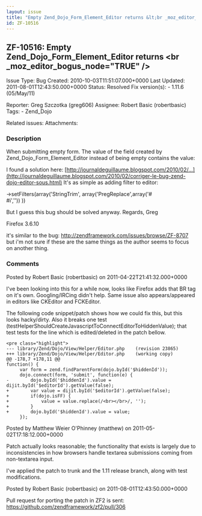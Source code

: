 ```yaml
---
layout: issue
title: "Empty Zend_Dojo_Form_Element_Editor returns &lt;br _moz_editor_bogus_node=&quot;TRUE&quot; /&gt;"
id: ZF-10516
---
```


ZF-10516: Empty Zend\_Dojo\_Form\_Element\_Editor returns <br \_moz\_editor\_bogus\_node="TRUE" />
--------------------------------------------------------------------------------------------------

 Issue Type: Bug Created: 2010-10-03T11:51:07.000+0000 Last Updated: 2011-08-01T12:43:50.000+0000 Status: Resolved Fix version(s): - 1.11.6 (05/May/11)
 
 Reporter:  Greg Szczotka (greg606)  Assignee:  Robert Basic (robertbasic)  Tags: - Zend\_Dojo
 
 Related issues: 
 Attachments: 
### Description

When submitting empty form. The value of the field created by Zend\_Dojo\_Form\_Element\_Editor instead of being empty contains the value:

I found a solution here: [http://journaldeguillaume.blogspot.com/2010/02/…](http://journaldeguillaume.blogspot.com/2010/02/corriger-le-bug-zend-dojo-editor-sous.html) It's as simple as adding filter to editor:

->setFilters(array('StringTrim', array('PregReplace',array('#  
\#i','')) ))

But I guess this bug should be solved anyway. Regards, Greg

Firefox 3.6.10

it's similar to the bug: <http://zendframework.com/issues/browse/ZF-8707> but i'm not sure if these are the same things as the author seems to focus on another thing.

 

 

### Comments

Posted by Robert Basic (robertbasic) on 2011-04-22T21:41:32.000+0000

I've been looking into this for a while now, looks like Firefox adds that BR tag on it's own. Googling/IRCing didn't help. Same issue also appears/appeared in editors like CKEditor and FCKEditor.

The following code snippet/patch shows how we could fix this, but this looks hacky/dirty. Also it breaks one test (testHelperShouldCreateJavascriptToConnectEditorToHiddenValue); that test tests for the line which is edited/deleted in the patch bellow.

 
    <pre class="highlight">
    --- library/Zend/Dojo/View/Helper/Editor.php    (revision 23865)
    +++ library/Zend/Dojo/View/Helper/Editor.php    (working copy)
    @@ -178,7 +178,11 @@
    function() {
         var form = zend.findParentForm(dojo.byId('$hiddenId'));
         dojo.connect(form, 'submit', function(e) {
    -        dojo.byId('$hiddenId').value = dijit.byId('$editorId').getValue(false);
    +        var value = dijit.byId('$editorId').getValue(false);
    +        if(dojo.isFF) {
    +            value = value.replace(/<br></br>/, '');
    +        }
    +        dojo.byId('$hiddenId').value = value;
         });


 

 

Posted by Matthew Weier O'Phinney (matthew) on 2011-05-02T17:18:12.000+0000

Patch actually looks reasonable; the functionality that exists is largely due to inconsistencies in how browsers handle textarea submissions coming from non-textarea input.

I've applied the patch to trunk and the 1.11 release branch, along with test modifications.

 

 

Posted by Robert Basic (robertbasic) on 2011-08-01T12:43:50.000+0000

Pull request for porting the patch in ZF2 is sent: <https://github.com/zendframework/zf2/pull/306>

 

 